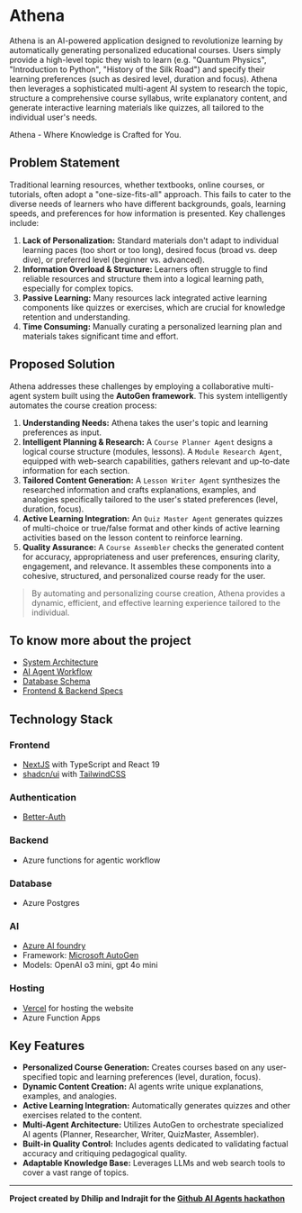 # Athena

Athena is an AI-powered application designed to revolutionize learning by automatically generating personalized educational courses. Users simply provide a high-level topic they wish to learn (e.g. "Quantum Physics", "Introduction to Python", "History of the Silk Road") and specify their learning preferences (such as desired level, duration and focus). Athena then leverages a sophisticated multi-agent AI system to research the topic, structure a comprehensive course syllabus, write explanatory content, and generate interactive learning materials like quizzes, all tailored to the individual user's needs.

Athena - Where Knowledge is Crafted for You.

## Problem Statement

Traditional learning resources, whether textbooks, online courses, or tutorials, often adopt a "one-size-fits-all" approach. This fails to cater to the diverse needs of learners who have different backgrounds, goals, learning speeds, and preferences for how information is presented. Key challenges include:

1.  **Lack of Personalization:** Standard materials don't adapt to individual learning paces (too short or too long), desired focus (broad vs. deep dive), or preferred level (beginner vs. advanced).
2.  **Information Overload & Structure:** Learners often struggle to find reliable resources and structure them into a logical learning path, especially for complex topics.
3.  **Passive Learning:** Many resources lack integrated active learning components like quizzes or exercises, which are crucial for knowledge retention and understanding.
4.  **Time Consuming:** Manually curating a personalized learning plan and materials takes significant time and effort.

## Proposed Solution

Athena addresses these challenges by employing a collaborative multi-agent system built using the **AutoGen framework**. This system intelligently automates the course creation process:

1.  **Understanding Needs:** Athena takes the user's topic and learning preferences as input.
2.  **Intelligent Planning & Research:** A `Course Planner Agent` designs a logical course structure (modules, lessons). A `Module Research Agent`, equipped with web-search capabilities, gathers relevant and up-to-date information for each section.
3.  **Tailored Content Generation:** A `Lesson Writer Agent` synthesizes the researched information and crafts explanations, examples, and analogies specifically tailored to the user's stated preferences (level, duration, focus).
4. **Active Learning Integration:** An `Quiz Master Agent` generates quizzes of multi-choice or true/false format and other kinds of active learning activities based on the lesson content to reinforce learning.
5.  **Quality Assurance:** A `Course Assembler` checks the generated content for accuracy, appropriateness and user preferences, ensuring clarity, engagement, and relevance. It assembles these components into a cohesive, structured, and personalized course ready for the user.

> By automating and personalizing course creation, Athena provides a dynamic, efficient, and effective learning experience tailored to the individual.

## To know more about the project

- [System Architecture](frontend/README.md)
- [AI Agent Workflow](azure_functions/README.md)
- [Database Schema](database/README.md)
- [Frontend & Backend Specs](frontend/README.md)

## Technology Stack
### Frontend
- [NextJS](https://nextjs.org/) with TypeScript and React 19
- [shadcn/ui](https://ui.shadcn.com/) with [TailwindCSS](https://tailwindcss.com/)

### Authentication
- [Better-Auth](https://www.better-auth.com/)

### Backend
- Azure functions for agentic workflow

### Database
- Azure Postgres

### AI
- [Azure AI foundry](https://ai.azure.com)
- Framework: [Microsoft AutoGen](https://microsoft.github.io/autogen/stable//index.html)
- Models: OpenAI o3 mini, gpt 4o mini

### Hosting
- [Vercel](https://vercel.com) for hosting the website
- Azure Function Apps

## Key Features

* **Personalized Course Generation:** Creates courses based on any user-specified topic and learning preferences (level, duration, focus).
* **Dynamic Content Creation:** AI agents write unique explanations, examples, and analogies.
* **Active Learning Integration:** Automatically generates quizzes and other exercises related to the content.
* **Multi-Agent Architecture:** Utilizes AutoGen to orchestrate specialized AI agents (Planner, Researcher, Writer, QuizMaster, Assembler).
* **Built-in Quality Control:** Includes agents dedicated to validating factual accuracy and critiquing pedagogical quality.
* **Adaptable Knowledge Base:** Leverages LLMs and web search tools to cover a vast range of topics.

---

**Project created by Dhilip and Indrajit for the [Github AI Agents hackathon](https://microsoft.github.io/AI_Agents_Hackathon/)**